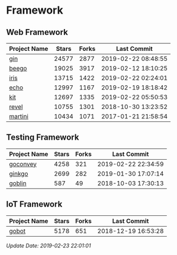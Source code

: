 # Framework

## Web Framework

| Project Name | Stars | Forks | Last Commit |
| ------------ | ----- | ----- | ----------- |
| [gin](https://github.com/gin-gonic/gin) | 24577 | 2877 | 2019-02-22 08:48:55 |
| [beego](https://github.com/astaxie/beego) | 19025 | 3917 | 2019-02-12 18:10:25 |
| [iris](https://github.com/kataras/iris) | 13715 | 1422 | 2019-02-22 02:24:01 |
| [echo](https://github.com/labstack/echo) | 12997 | 1167 | 2019-02-19 18:18:42 |
| [kit](https://github.com/go-kit/kit) | 12697 | 1335 | 2019-02-22 05:50:53 |
| [revel](https://github.com/revel/revel) | 10755 | 1301 | 2018-10-30 13:23:52 |
| [martini](https://github.com/go-martini/martini) | 10434 | 1071 | 2017-01-21 21:58:54 |

## Testing Framework

| Project Name | Stars | Forks | Last Commit |
| ------------ | ----- | ----- | ----------- |
| [goconvey](https://github.com/smartystreets/goconvey) | 4258 | 321 | 2019-02-22 22:34:59 |
| [ginkgo](https://github.com/onsi/ginkgo) | 2699 | 282 | 2019-01-30 17:07:14 |
| [goblin](https://github.com/franela/goblin) | 587 | 49 | 2018-10-03 17:30:13 |

## IoT Framework

| Project Name | Stars | Forks | Last Commit |
| ------------ | ----- | ----- | ----------- |
| [gobot](https://github.com/hybridgroup/gobot) | 5178 | 651 | 2018-12-19 16:53:28 |

*Update Date: 2019-02-23 22:01:01*